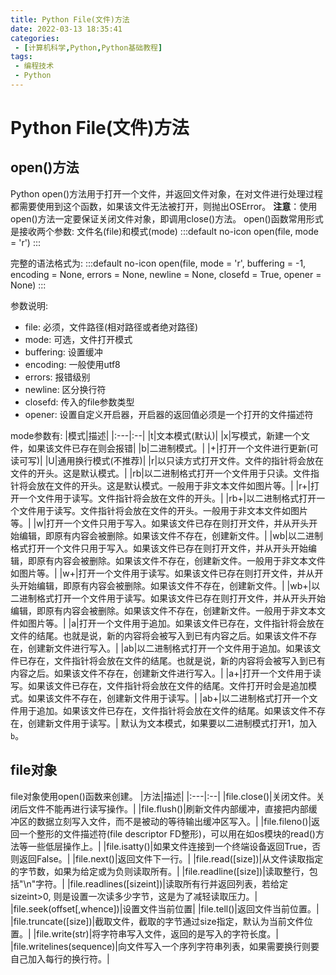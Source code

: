 ```yaml
---
title: Python File(文件)方法
date: 2022-03-13 18:35:41
categories:
 - [计算机科学,Python,Python基础教程]
tags: 
 - 编程技术
 - Python
---
```


# Python File(文件)方法

## open()方法
Python open()方法用于打开一个文件，并返回文件对象，在对文件进行处理过程都需要使用到这个函数，如果该文件无法被打开，则抛出OSError。
**注意**：使用open()方法一定要保证关闭文件对象，即调用close()方法。
open()函数常用形式是接收两个参数: 文件名(file)和模式(mode)
:::default no-icon
open(file, mode = 'r')
:::

完整的语法格式为:
:::default no-icon
open(file, mode = 'r', buffering = -1, encoding = None, errors = None, newline = None, closefd = True, opener = None)
:::

参数说明:
- file: 必须，文件路径(相对路径或者绝对路径)
- mode: 可选，文件打开模式
- buffering: 设置缓冲
- encoding: 一般使用utf8
- errors: 报错级别
- newline: 区分换行符
- closefd: 传入的file参数类型
- opener: 设置自定义开启器，开启器的返回值必须是一个打开的文件描述符

mode参数有:
|模式|描述|
|:---|:--|
|t|文本模式(默认)|
|x|写模式，新建一个文件，如果该文件已存在则会报错|
|b|二进制模式。|
|+|打开一个文件进行更新(可读可写)|
|U|通用换行模式(不推荐)|
|r|以只读方式打开文件。文件的指针将会放在文件的开头。这是默认模式。|
|rb|以二进制格式打开一个文件用于只读。文件指针将会放在文件的开头。这是默认模式。一般用于非文本文件如图片等。|
|r+|打开一个文件用于读写。文件指针将会放在文件的开头。|
|rb+|以二进制格式打开一个文件用于读写。文件指针将会放在文件的开头。一般用于非文本文件如图片等。|
|w|打开一个文件只用于写入。如果该文件已存在则打开文件，并从开头开始编辑，即原有内容会被删除。如果该文件不存在，创建新文件。|
|wb|以二进制格式打开一个文件只用于写入。如果该文件已存在则打开文件，并从开头开始编辑，即原有内容会被删除。如果该文件不存在，创建新文件。一般用于非文本文件如图片等。|
|w+|打开一个文件用于读写。如果该文件已存在则打开文件，并从开头开始编辑，即原有内容会被删除。如果该文件不存在，创建新文件。|
|wb+|以二进制格式打开一个文件用于读写。如果该文件已存在则打开文件，并从开头开始编辑，即原有内容会被删除。如果该文件不存在，创建新文件。一般用于非文本文件如图片等。|
|a|打开一个文件用于追加。如果该文件已存在，文件指针将会放在文件的结尾。也就是说，新的内容将会被写入到已有内容之后。如果该文件不存在，创建新文件进行写入。|
|ab|以二进制格式打开一个文件用于追加。如果该文件已存在，文件指针将会放在文件的结尾。也就是说，新的内容将会被写入到已有内容之后。如果该文件不存在，创建新文件进行写入。|
|a+|打开一个文件用于读写。如果该文件已存在，文件指针将会放在文件的结尾。文件打开时会是追加模式。如果该文件不存在，创建新文件用于读写。|
|ab+|以二进制格式打开一个文件用于追加。如果该文件已存在，文件指针将会放在文件的结尾。如果该文件不存在，创建新文件用于读写。|
默认为文本模式，如果要以二进制模式打开1，加入`b`。

## file对象
file对象使用open()函数来创建。
|方法|描述|
|:---|:--|
|file.close()|关闭文件。关闭后文件不能再进行读写操作。|
|file.flush()|刷新文件内部缓冲，直接把内部缓冲区的数据立刻写入文件，而不是被动的等待输出缓冲区写入。|
|file.fileno()|返回一个整形的文件描述符(file descriptor FD整形)，可以用在如os模块的read()方法等一些低层操作上。|
|file.isatty()|如果文件连接到一个终端设备返回True，否则返回False。|
|file.next()|返回文件下一行。|
|file.read([size])|从文件读取指定的字节数，如果为给定或为负则读取所有。|
|file.readline([size])|读取整行，包括"\n"字符。|
|file.readlines([sizeint])|读取所有行并返回列表，若给定sizeint>0, 则是设置一次读多少字节，这是为了减轻读取压力。|
|file.seek(offset[,whence])|设置文件当前位置|
|file.tell()|返回文件当前位置。|
|file.truncate([size])|截取文件，截取的字节通过size指定，默认为当前文件位置。|
|file.write(str)|将字符串写入文件，返回的是写入的字符长度。|
|file.writelines(sequence)|向文件写入一个序列字符串列表，如果需要换行则要自己加入每行的换行符。|
